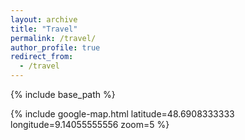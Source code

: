```yaml
---
layout: archive
title: "Travel"
permalink: /travel/
author_profile: true
redirect_from:
  - /travel
---
```


{% include base_path %}

{% include google-map.html latitude=48.6908333333 longitude=9.14055555556 zoom=5 %}
